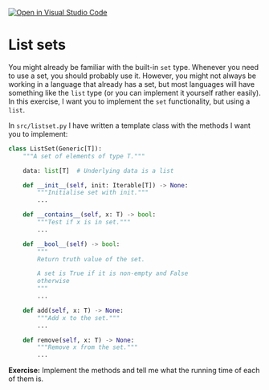 [![Open in Visual Studio Code](https://classroom.github.com/assets/open-in-vscode-c66648af7eb3fe8bc4f294546bfd86ef473780cde1dea487d3c4ff354943c9ae.svg)](https://classroom.github.com/online_ide?assignment_repo_id=9450748&assignment_repo_type=AssignmentRepo)
# List sets

You might already be familiar with the built-in `set` type. Whenever you need to use a set, you should probably use it. However, you might not always be working in a language that already has a set, but most languages will have something like the `list` type (or you can implement it yourself rather easily). In this exercise, I want you to implement the `set` functionality, but using a `list`.

In `src/listset.py` I have written a template class with the methods I want you to implement:

```python
class ListSet(Generic[T]):
    """A set of elements of type T."""

    data: list[T]  # Underlying data is a list

    def __init__(self, init: Iterable[T]) -> None:
        """Initialise set with init."""
        ...

    def __contains__(self, x: T) -> bool:
        """Test if x is in set."""
        ...

    def __bool__(self) -> bool:
        """
        Return truth value of the set.

        A set is True if it is non-empty and False
        otherwise
        """
        ...

    def add(self, x: T) -> None:
        """Add x to the set."""
        ...

    def remove(self, x: T) -> None:
        """Remove x from the set."""
        ...
```

**Exercise:** Implement the methods and tell me what the running time of each of them is.

